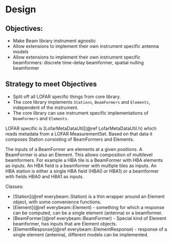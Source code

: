# Design


## Objectives:

 * Make Beam library instrument agnostic
 * Allow extensions to implement their own instrument specific antenna models
 * Allow extensions to implement their own instrument specific beamformers:
   discrete time-delay beamformer, spatial nulling beamformer



## Strategy to meet Objectives

 * Split off all LOFAR specific things from core library.
 * The core library implements `Stations`, `BeamFormers` and `Elements`,
   independent of the instrument.
 * The core library can use instrument specific implementations of
   `BeamFormers` and `Elements`.

LOFAR specific is [LofarMetaDataUtil](@ref LofarMetaDataUtil.h) which reads
metadata from a LOFAR MeasurementSet. Based on that data it composes Station
consisting of BeamFormers and Elements.

The inputs of a BeamFormer are elements at a given positions.
A BeamFormer is also an Element. This allows composition of multilevel
beamformers. For example a HBA tile is a BeamFormer with HBA elements as inputs.
An HBA field is a beamformer with multiple tiles as inputs. An HBA station is
either a single HBA field (HBA0 or HBA1) or a beamformer with fields HBA0 and
HBA1 as inputs.





Classes:

* [Station](@ref everybeam::Station) is a thin wrapper around an
  Element object, with some convenience functions.
* [Element](@ref everybeam::Element) - something for which a
  response can be computed, can be a single element (antenna) or a beamformer.
* [BeamFormer](@ref everybeam::BeamFormer) -
  Special kind of Element beamformer, has inputs that are Element objects.
* [ElementResponse](@ref everybeam::ElementResponse) - response of
  a single element (antenna), different models can be implemented.


<!--Markdown | Less | Pretty
--- | --- | ---
*Still* | `renders` | **nicely**
1 | 2 | 3
-->







<!--```python
s = "Python syntax highlighting"
print s
```-->

